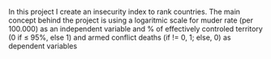 In this project I create an insecurity index to rank countries. The main concept behind the project is using a logaritmic scale for muder rate (per 100.000) as an independent variable and % of effectively controled territory (0 if ≤ 95%, else 1) and armed conflict deaths (if != 0, 1; else, 0) as dependent variables

